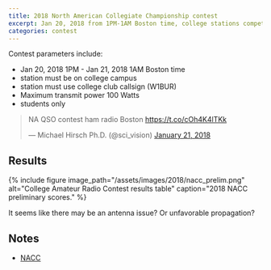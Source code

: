 ```yaml
---
title: 2018 North American Collegiate Championship contest
excerpt: Jan 20, 2018 from 1PM-1AM Boston time, college stations compete in a ham radio contest.
categories: contest
---
```


Contest parameters include:

* Jan 20, 2018 1PM - Jan 21, 2018 1AM  Boston time
* station must be on college campus
* station must use college club callsign (W1BUR)
* Maximum transmit power 100 Watts
* students only

<blockquote class="twitter-tweet" data-lang="en"><p lang="en" dir="ltr">NA QSO contest ham radio Boston <a href="https://t.co/cOh4K4lTKk">https://t.co/cOh4K4lTKk</a></p>&mdash; Michael Hirsch Ph.D. (@sci_vision) <a href="https://twitter.com/sci_vision/status/954919598104576000?ref_src=twsrc%5Etfw">January 21, 2018</a></blockquote>
<script async src="https://platform.twitter.com/widgets.js" charset="utf-8"></script>


## Results

{% include figure 
image_path="/assets/images/2018/nacc_prelim.png" 
alt="College Amateur Radio Contest results table" 
caption="2018 NACC preliminary scores." %}

It seems like there may be an antenna issue? 
Or unfavorable propagation?




## Notes

* [NACC](http://www.w9smc.com/nacc/)
